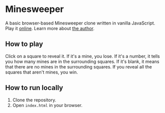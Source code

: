 # Minesweeper
A basic browser-based Minesweeper clone written in vanilla JavaScript.  
Play it [online](https://minesweeper-js-alurienflame.netlify.app/). Learn more about [the author](https://lucienlasseau.com).

## How to play
Click on a square to reveal it. If it's a mine, you lose. If it's a number, it tells you how many mines are in the surrounding squares. If it's blank, it means that there are no mines in the surrounding squares. If you reveal all the squares that aren't mines, you win.

## How to run locally
1. Clone the repository.
2. Open `index.html` in your browser.